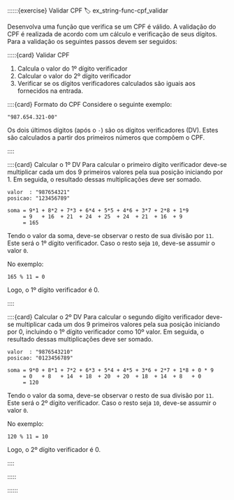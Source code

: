 ::::::{exercise} Validar CPF
:label: ex_string-func-cpf_validar

Desenvolva uma função que verifica se um CPF é válido. A validação do CPF é realizada de acordo com um cálculo e verificação de seus dígitos. Para a validação os seguintes passos devem ser seguidos:

:::::{card} Validar CPF

1. Calcula o valor do 1º dígito verificador
1. Calcular o valor do 2º dígito verificador
1. Verificar se os dígitos verificadores calculados são iguais aos fornecidos na entrada.


::::{card} Formato do CPF
Considere o seguinte exemplo:
```
"987.654.321-00"
```

Os dois últimos dígitos (após o `-`) são os dígitos verificadores (DV). Estes são calculados a partir dos primeiros números que compõem o CPF.

::::

::::{card} Calcular o 1º DV
Para calcular o primeiro dígito verificador deve-se multiplicar cada um dos 9 primeiros valores pela sua posição iniciando por 1. Em seguida, o resultado dessas multiplicações deve ser somado.

```
valor  : "987654321"
posicao: "123456789"

soma = 9*1 + 8*2 + 7*3 + 6*4 + 5*5 + 4*6 + 3*7 + 2*8 + 1*9 
     = 9   + 16  + 21  + 24  + 25  + 24  + 21  + 16  + 9
     = 165
```

Tendo o valor da soma, deve-se observar o resto de sua divisão por `11`. Este será o 1º dígito verificador. Caso o resto seja `10`, deve-se assumir o valor `0`.

No exemplo:

```
165 % 11 = 0
```

Logo, o 1º dígito verificador é 0.

::::

::::{card} Calcular o 2º DV
Para calcular o segundo dígito verificador deve-se multiplicar cada um dos 9 primeiros valores pela sua posição iniciando por 0, incluindo o 1º dígito verificador como 10º valor. Em seguida, o resultado dessas multiplicações deve ser somado.

```
valor  : "9876543210"
posicao: "0123456789"

soma = 9*0 + 8*1 + 7*2 + 6*3 + 5*4 + 4*5 + 3*6 + 2*7 + 1*8 + 0 * 9
     = 0   + 8   + 14  + 18  + 20  + 20  + 18  + 14  + 8   + 0
     = 120
```

Tendo o valor da soma, deve-se observar o resto de sua divisão por `11`. Este será o 2º dígito verificador. Caso o resto seja `10`, deve-se assumir o valor `0`.

No exemplo:

```
120 % 11 = 10
```

Logo, o 2º dígito verificador é 0.

::::


:::::

::::::